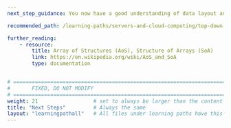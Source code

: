 ```yaml
---
next_step_guidance: You now have a good understanding of data layout and its impact to vectorization

recommended_path: /learning-paths/servers-and-cloud-computing/top-down-n1/

further_reading:
    - resource:
        title: Array of Structures (AoS), Structure of Arrays (SoA)
        link: https://en.wikipedia.org/wiki/AoS_and_SoA
        type: documentation


# ================================================================================
#       FIXED, DO NOT MODIFY
# ================================================================================
weight: 21                  # set to always be larger than the content in this path, and one more than 'review'
title: "Next Steps"         # Always the same
layout: "learningpathall"   # All files under learning paths have this same wrapper
---
```

